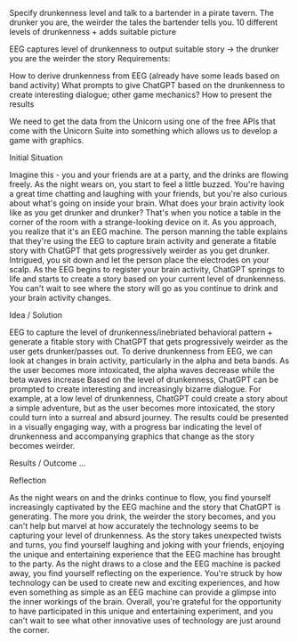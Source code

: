 Specify drunkenness level and talk to a bartender in a pirate tavern. The drunker you are, the weirder the tales the bartender tells you.
10 different levels of drunkenness + adds suitable picture

EEG captures level of drunkenness to output suitable story -> the drunker you are the weirder the story
Requirements:

How to derive drunkenness from EEG (already have some leads based on band activity)
What prompts to give ChatGPT based on the drunkenness to create interesting dialogue; other game mechanics?
How to present the results

We need to get the data from the Unicorn using one of the free APIs that come with the Unicorn Suite into something which allows us to develop a game with graphics.

Initial Situation

Imagine this - you and your friends are at a party, and the drinks are flowing freely. As the night wears on, you start to feel a little buzzed. You're having a great time chatting and laughing with your friends, but you're also curious about what's going on inside your brain. What does your brain activity look like as you get drunker and drunker?
That's when you notice a table in the corner of the room with a strange-looking device on it. As you approach, you realize that it's an EEG machine. The person manning the table explains that they're using the EEG to capture brain activity and generate a fitable story with ChatGPT that gets progressively weirder as you get drunker.
Intrigued, you sit down and let the person place the electrodes on your scalp. As the EEG begins to register your brain activity, ChatGPT springs to life and starts to create a story based on your current level of drunkenness. You can't wait to see where the story will go as you continue to drink and your brain activity changes.


Idea / Solution

EEG to capture the level of drunkenness/inebriated behavioral pattern + generate a fitable story with ChatGPT that gets progressively weirder as the user gets drunker/passes out.
To derive drunkenness from EEG, we can look at changes in brain activity, particularly in the alpha and beta bands. As the user becomes more intoxicated, the alpha waves decrease while the beta waves increase
Based on the level of drunkenness, ChatGPT can be prompted to create interesting and increasingly bizarre dialogue. For example, at a low level of drunkenness, ChatGPT could create a story about a simple adventure, but as the user becomes more intoxicated, the story could turn into a surreal and absurd journey.
The results could be presented in a visually engaging way, with a progress bar indicating the level of drunkenness and accompanying graphics that change as the story becomes weirder.


Results / Outcome
…


Reflection

As the night wears on and the drinks continue to flow, you find yourself increasingly captivated by the EEG machine and the story that ChatGPT is generating. The more you drink, the weirder the story becomes, and you can't help but marvel at how accurately the technology seems to be capturing your level of drunkenness.
As the story takes unexpected twists and turns, you find yourself laughing and joking with your friends, enjoying the unique and entertaining experience that the EEG machine has brought to the party.
As the night draws to a close and the EEG machine is packed away, you find yourself reflecting on the experience. You're struck by how technology can be used to create new and exciting experiences, and how even something as simple as an EEG machine can provide a glimpse into the inner workings of the brain.
Overall, you're grateful for the opportunity to have participated in this unique and entertaining experiment, and you can't wait to see what other innovative uses of technology are just around the corner.